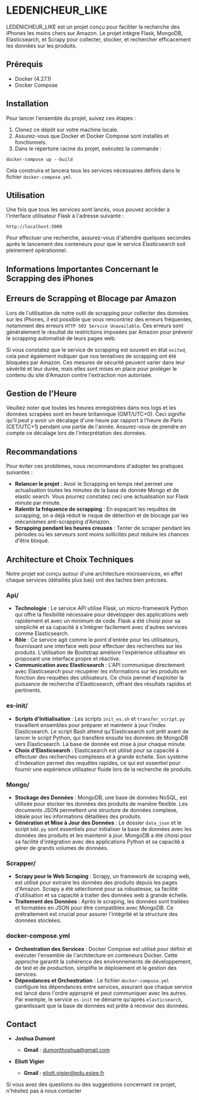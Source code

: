 # LEDENICHEUR_LIKE

LEDENICHEUR_LIKE est un projet conçu pour faciliter la recherche des iPhones les moins chers sur Amazon. Le projet intègre Flask, MongoDB, Elasticsearch, et Scrapy pour collecter, stocker, et rechercher efficacement les données sur les produits.

## Prérequis

- Docker (4.27.1)
- Docker Compose

## Installation

Pour lancer l'ensemble du projet, suivez ces étapes :

1. Clonez ce dépôt sur votre machine locale.
2. Assurez-vous que Docker et Docker Compose sont installés et fonctionnels.
3. Dans le répertoire racine du projet, exécutez la commande :

```
docker-compose up --build
```


Cela construira et lancera tous les services nécessaires définis dans le fichier `docker-compose.yml`.

## Utilisation

Une fois que tous les services sont lancés, vous pouvez accéder à l'interface utilisateur Flask à l'adresse suivante :

```
http://localhost:5000
```

Pour effectuer une recherche, assurez-vous d'attendre quelques secondes après le lancement des conteneurs pour que le service Elasticsearch soit pleinement opérationnel.

## Informations Importantes Concernant le Scrapping des iPhones

## Erreurs de Scrapping et Blocage par Amazon

Lors de l'utilisation de notre outil de scrapping pour collecter des données sur les iPhones, il est possible que vous rencontriez des erreurs fréquentes, notamment des erreurs `HTTP 503 Service Unavailable`. Ces erreurs sont généralement le résultat de restrictions imposées par Amazon pour prévenir le scrapping automatisé de leurs pages web.

Si vous constatez que le service de scrapping est souvent en état `exited`, cela peut également indiquer que nos tentatives de scrapping ont été bloquées par Amazon. Ces mesures de sécurité peuvent varier dans leur sévérité et leur durée, mais elles sont mises en place pour protéger le contenu du site d'Amazon contre l'extraction non autorisée.

## Gestion de l'Heure

Veuillez noter que toutes les heures enregistrées dans nos logs et les données scrapées sont en heure britannique (GMT/UTC+0). Ceci signifie qu'il peut y avoir un décalage d'une heure par rapport à l'heure de Paris (CET/UTC+1) pendant une partie de l'année. Assurez-vous de prendre en compte ce décalage lors de l'interprétation des données.

## Recommandations

Pour éviter ces problèmes, nous recommandons d'adopter les pratiques suivantes :

- **Relancer le projet** : Avoir le Scrapping en temps réel permet une actualisation toutes les minutes de la base de donnée Mongo et de elastic search. Vous pourrez constatez ceci une actualisation sur Flask minute par minute. 
- **Ralentir la fréquence de scrapping** : En espaçant les requêtes de scrapping, on a déjà réduit le risque de détection et de blocage par les mécanismes anti-scrapping d'Amazon.
- **Scrapping pendant les heures creuses** : Tenter de scraper pendant les périodes où les serveurs sont moins sollicités peut réduire les chances d'être bloqué.

## Architecture et Choix Techniques

Notre projet est conçu autour d'une architecture microservices, en effet chaque services (détaillés plus bas) ont des taches bien précises.

### Api/

- **Technologie** : Le service API utilise Flask, un micro-framework Python qui offre la flexibilité nécessaire pour développer des applications web rapidement et avec un minimum de code. Flask a été choisi pour sa simplicité et sa capacité à s'intégrer facilement avec d'autres services comme Elasticsearch.
- **Rôle** : Ce service agit comme le point d'entrée pour les utilisateurs, fournissant une interface web pour effectuer des recherches sur les produits. L'utilisation de Bootstrap améliore l'expérience utilisateur en proposant une interface propre et réactive.
- **Communication avec Elasticsearch** : L'API communique directement avec Elasticsearch pour récupérer les informations sur les produits en fonction des requêtes des utilisateurs. Ce choix permet d'exploiter la puissance de recherche d'Elasticsearch, offrant des résultats rapides et pertinents.

### es-init/

- **Scripts d'Initialisation** : Les scripts `init_es.sh` et `transfer_script.py` travaillent ensembles pour préparer et maintenir à jour l'index Elasticsearch. Le script Bash attend qu'Elasticsearch soit prêt avant de lancer le script Python, qui transfère ensuite les données de MongoDB vers Elasticsearch. La base de donnée est mise à jour chaque minute.
- **Choix d'Elasticsearch** : Elasticsearch est utilisé pour sa capacité à effectuer des recherches complexes et à grande échelle. Son système d'indexation permet des requêtes rapides, ce qui est essentiel pour fournir une expérience utilisateur fluide lors de la recherche de produits.

### Mongo/

- **Stockage des Données** : MongoDB, une base de données NoSQL, est utilisée pour stocker les données des produits de manière flexible. Les documents JSON permettent une structure de données complexe, idéale pour les informations détaillées des produits.
- **Génération et Mise à Jour des Données** : Le dossier `data_json` et le script `bdd.py` sont essentiels pour initialiser la base de données avec les données des produits et les maintenir à jour. MongoDB a été choisi pour sa facilité d'intégration avec des applications Python et sa capacité à gérer de grands volumes de données.

### Scrapper/

- **Scrapy pour le Web Scraping** : Scrapy, un framework de scraping web, est utilisé pour extraire les données des produits depuis les pages d'Amazon. Scrapy a été sélectionné pour sa robustesse, sa facilité d'utilisation et sa capacité à traiter des données web à grande échelle.
- **Traitement des Données** : Après le scraping, les données sont traitées et formatées en JSON pour être compatibles avec MongoDB. Ce prétraitement est crucial pour assurer l'intégrité et la structure des données stockées.

### docker-compose.yml

- **Orchestration des Services** : Docker Compose est utilisé pour définir et exécuter l'ensemble de l'architecture en conteneurs Docker. Cette approche garantit la cohérence des environnements de développement, de test et de production, simplifie le déploiement et la gestion des services.
- **Dépendances et Orchestration** : Le fichier `docker-compose.yml` configure les dépendances entre services, assurant que chaque service est lancé dans l'ordre approprié et peut communiquer avec les autres. Par exemple, le service `es-init` ne démarre qu'après `elasticsearch`, garantissant que la base de données est prête à recevoir des données.

## Contact

- **Joshua Dumont**
  - **Gmail** : [dumonthoshua@gmail.com](mailto:dumonthoshua@gmail.com)

- **Eliott Vigier**
  - **Gmail** : [eliott.vigier@edu.esiee.fr](mailto:eliott.vigier@edu.esiee.fr)

Si vous avez des questions ou des suggestions concernant ce projet, n'hésitez pas à nous contacter



